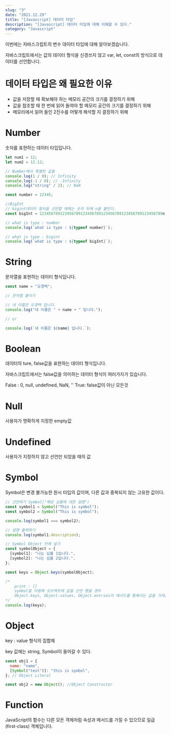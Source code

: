 ```yaml
---
slug: "3"
date: "2021.12.29"
title: "[Javascript] 데이터 타입"
description: "[Javascript] 데이터 타입에 대해 이해할 수 있다."
category: "Javascript"
---
```


이번에는 자바스크립트의 변수 데이터 타입에 대해 알아보겠습니다.

자바스크립트에서는 값의 데이터 형식을 신경쓰지 않고 var, let, const의 방식으로 데이터를 선언합나디.

# 데이터 타입은 왜 필요한 이유

- 값을 저장할 때 확보해야 하는 메모리 공간의 크기를 결정하기 위해
- 값을 참조할 때 한 번에 읽어 들여야 할 메모리 공간의 크기를 결정하기 위해
- 메모리에서 읽어 들인 2진수를 어떻게 해석할 지 결정하기 위해

# Number

숫자를 표현하는 데이터 타입입니다.

```javascript
let num1 = 12;
let num2 = 12.12;

// Number에서 특별한 값들
console.log(1 / 0); // Infinity
console.log(-1 / 0); // -Infinity
console.log("string" / 2); // NaN

const number = 12345;

//BigInt
// bigint데이터 형식을 선언할 때에는 숫자 뒤에 n을 붙인다.
const bigInt = 123456789123456789123456789123456789123456789123456789n;

// what is type : number
console.log(`what is type : ${typeof number}`);

// what is type : bigint
console.log(`what is type : ${typeof bigInt}`);
```

# String

문자열을 표현하는 데이터 형식입니다.

```javascript
const name = "오경택";

// 문자열 붙이기

// 내 이름은 오경택 입니다.
console.log("내 이름은 " + name + " 입니다.");

// or

console.log(`내 이름은 ${name} 입니다.`);
```

# Boolean

데이터의 ture, false값을 표현하는 데이터 형식입니다.

자바스크립트에서는 false값을 의미하는 데이터 형식이 여러가지가 있습니다.

False : 0, null, undefined, NaN, ''
True: false값이 아닌 모든것

# Null

사용자가 명확하게 지정한 empty값

# Undefined

사용자가 지정하지 않고 선언만 되었을 때의 값

# Symbol

Symbol은 변경 불가능한 원시 타입의 값이며, 다른 값과 중복되지 않는 고유한 값이다.

```javascript
// 선언하기 Symbol("해당 심볼에 대한 설명")
const symbol1 = Symbol("This is symbol");
const symbol2 = Symbol("This is symbol");

console.log(symbol1 === symbol2);

// 설명 출력하기
console.log(symbol1.description);

// Symbol Object 안에 넣기
const symbolObject = {
  [symbol1]: "나는 심볼 1입니다.",
  [symbol2]: "나는 심볼 2입니다.",
};

const keys = Object.keys(symbolObject);

/*
    print : []
    symbol을 이용해 오브젝트에 값을 선언 했을 경우
    Object.keys, Object.values, Object.entries의 메서드를 통해서는 값을 가져올 수 없다.
*/
console.log(keys);
```

# Object

key : value 형식의 집합체

key 값에는 string, Symbol이 들어갈 수 있다.

```javascript
const obj1 = {
  name: "name",
  [Symbol("test")]: "this is symbol",
}; // Object Literal

const obj2 = new Object(); //Object Constructor
```

# Function

JavaScript의 함수는 다른 모든 객체처럼 속성과 메서드를 가질 수 있으므로 일급(first-class) 객체입니다.
